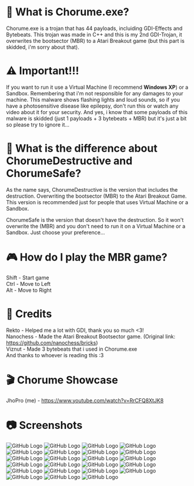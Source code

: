 # 🤔 What is Chorume.exe?
Chorume.exe is a trojan that has 44 payloads, incluiding GDI-Effects and Bytebeats. This trojan was made in C++ and this is my 2nd GDI-Trojan, it overwrites the bootsector (MBR) to a Atari Breakout game (but this part is skidded, i'm sorry about that).

# ⚠️ Important!!!
If you want to run it use a Virtual Machine (I recommend <b>Windows XP</b>) or a Sandbox. Remembering that i'm not responsible for any damages to your machine. This malware shows flashing lights and loud sounds, so if you have a photosensitive disease like epilepsy, don't run this or watch any video about it for your security. And yes, i know that some payloads of this malware is skidded (just 1 payloads + 3 bytebeats + MBR) but it's just a bit so please try to ignore it...

# 💊 What is the difference about ChorumeDestructive and ChorumeSafe?
As the name says, ChorumeDestructive is the version that includes the destruction. Overwriting the bootsector (MBR) to the Atari Breakout Game. This version is recommended just for people that uses Virtual Machine or a Sandbox.    
  
ChorumeSafe is the version that doesn't have the destruction. So it won't overwrite the (MBR) and you don't need to run it on a Virtual Machine or a Sandbox. Just choose your preference...

# 🎮 How do I play the MBR game?
Shift - Start game  
Ctrl  - Move to Left  
Alt   - Move to Right  

# 🤝 Credits
Rekto - Helped me a lot with GDI, thank you so much <3!  
Nanochess - Made the Atari Breakout Bootsector game. (Original link: https://github.com/nanochess/bricks)  
Viznut - Made 3 bytebeats that i used in Chorume.exe  
And thanks to whoever is reading this :3  

# 🎬 Chorume Showcase
JhoPro (me) - https://www.youtube.com/watch?v=RrCFQ8XtJK8

# 📷 Screenshots
![GitHub Logo](/Screenshots/Payload_1.png)
![GitHub Logo](/Screenshots/Payload_2.png)
![GitHub Logo](/Screenshots/Payload_3.png)
![GitHub Logo](/Screenshots/Payload_4.png)
![GitHub Logo](/Screenshots/Payload_5.png)
![GitHub Logo](/Screenshots/Payload_6.png)
![GitHub Logo](/Screenshots/Payload_7.png)
![GitHub Logo](/Screenshots/Payload_8.png)
![GitHub Logo](/Screenshots/Payload_9.png)
![GitHub Logo](/Screenshots/Payload_10.png)
![GitHub Logo](/Screenshots/Payload_11.png)
![GitHub Logo](/Screenshots/Payload_12.png)
![GitHub Logo](/Screenshots/Payload_13.png)
![GitHub Logo](/Screenshots/Payload_14.png)
![GitHub Logo](/Screenshots/Payload_15.png)
![GitHub Logo](/Screenshots/Payload_16.png)
![GitHub Logo](/Screenshots/Payload_17.png)
![GitHub Logo](/Screenshots/Payload_18.png)
![GitHub Logo](/Screenshots/Payload_19.png)
![GitHub Logo](/Screenshots/Payload_20.png)
![GitHub Logo](/Screenshots/Payload_21.png)
![GitHub Logo](/Screenshots/Payload_22.png)
![GitHub Logo](/Screenshots/Payload_MBR.png)
